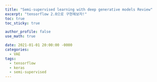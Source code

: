 ```yaml
---
title: "Semi-supervised learning with deep generative models Review"
excerpt: "tensorflow 2.0으로 구현해보자!"
toc: true
toc_sticky: true

author_profile: false
use_math: true

date: 2021-01-01 20:00:00 -0000
categories: 
  - VAE
tags:
  - tensorflow
  - keras
  - semi-supervised
---
```

<!--stackedit_data:
eyJoaXN0b3J5IjpbLTE4ODg4MzMzOTVdfQ==
-->